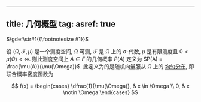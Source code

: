 
---
title: 几何概型
tag: [](./index.md)
asref: true
---

$\gdef\str#1{{\footnotesize #1}}$

设 $(\Omega, \mathcal{F}, \mu)$ 是一个测度空间, $\Omega$ 可测, $\mathcal{F}$ 是 $\Omega$ 上的 $\sigma$-代数, $\mu$ 是有限测度且 $0 < \mu(\Omega) < \infty$. 则此测度空间上 $A \in F$ 的几何概率 $P(A)$ 定义为 $P(A) = \frac{\mu(A)}{\mu(\Omega)}$. 此定义为的是随机向量服从 $\Omega$ 上的 [均匀分布](./均匀分布.md), 即联合概率密度函数为 

$$ 
f(x) = \begin{cases} 
\dfrac{1}{\mu(\Omega)}, & x \in \Omega \\ 
0, & x \notin \Omega
\end{cases}
$$
